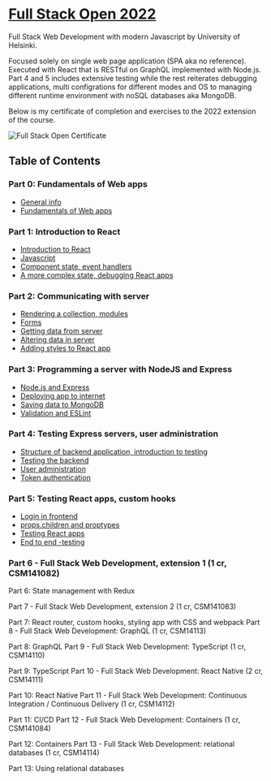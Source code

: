 
# [Full Stack Open 2022](https://fullstackopen.com/en/ "Full Stack Open 2022 Homepage")

Full Stack Web Development with modern Javascript by University of Helsinki. 

Focused solely on single web page application (SPA aka no reference). Executed with React that is RESTful on GraphQL implemented with Node.js. Part 4 and 5 includes extensive testing while the rest reiterates debugging applications, multi configrations for different modes and OS to managing different runtime environment with noSQL databases aka MongoDB.

Below is my certificate of completion and exercises to the 2022 extension of the course.

![[Full Stack Open Certificate](Certificate.png "Full Stack Open Certificate")](https://studies.cs.helsinki.fi/stats/api/certificate/fullstackopen/en/8b3c589143acbbda137de0e47e6c5d29)

## Table of Contents

### Part 0: Fundamentals of Web apps

- [General info](https://fullstackopen.com/en/part0/general_info)
- [Fundamentals of Web apps](https://fullstackopen.com/en/part0/fundamentals_of_web_apps)

### Part 1: Introduction to React

- [Introduction to React](https://fullstackopen.com/en/part1/introduction_to_react)
- [Javascript](https://fullstackopen.com/en/part1/java_script)
- [Component state, event handlers](https://fullstackopen.com/en/part1/component_state_event_handlers)
- [A more complex state, debugging React apps](https://fullstackopen.com/en/part1/a_more_complex_state_debugging_react_apps)

### Part 2: Communicating with server

- [Rendering a collection, modules](https://fullstackopen.com/en/part2/rendering_a_collection_modules)
- [Forms](https://fullstackopen.com/en/part2/forms)
- [Getting data from server](https://fullstackopen.com/en/part2/getting_data_from_server)
- [Altering data in server](https://fullstackopen.com/en/part2/altering_data_in_server)
- [Adding styles to React app](https://fullstackopen.com/en/part2/adding_styles_to_react_app)

### Part 3: Programming a server with NodeJS and Express

- [Node.js and Express](https://fullstackopen.com/en/part3/node_js_and_express)
- [Deploying app to internet](https://fullstackopen.com/en/part3/deploying_app_to_internet)
- [Saving data to MongoDB](https://fullstackopen.com/en/part3/saving_data_to_mongo_db)
- [Validation and ESLint](https://fullstackopen.com/en/part3/validation_and_es_lint)

### Part 4: Testing Express servers, user administration

- [Structure of backend application, introduction to testing](https://fullstackopen.com/en/part4/structure_of_backend_application_introduction_to_testing)
- [Testing the backend](https://fullstackopen.com/en/part4/testing_the_backend)
- [User administration](https://fullstackopen.com/en/part4/user_administration)
- [Token authentication](https://fullstackopen.com/en/part4/token_authentication)

### Part 5: Testing React apps, custom hooks

- [Login in frontend](https://fullstackopen.com/en/part5/login_in_frontend)
- [props.children and proptypes](https://fullstackopen.com/en/part5/props_children_and_proptypes)
- [Testing React apps](https://fullstackopen.com/en/part5/testing_react_apps)
- [End to end -testing](https://fullstackopen.com/en/part5/end_to_end_testing)

### Part 6 - Full Stack Web Development, extension 1 (1 cr, CSM141082)
Part 6: State management with Redux

Part 7 - Full Stack Web Development, extension 2 (1 cr, CSM141083)

 Part 7: React router, custom hooks, styling app with CSS and webpack
Part 8 - Full Stack Web Development: GraphQL (1 cr, CSM14113)

 Part 8: GraphQL
Part 9 - Full Stack Web Development: TypeScript (1 cr, CSM14110)

 Part 9: TypeScript
Part 10 - Full Stack Web Development: React Native (2 cr, CSM14111)

 Part 10: React Native
Part 11 - Full Stack Web Development: Continuous Integration / Continuous Delivery (1 cr, CSM14112)

 Part 11: CI/CD
Part 12 - Full Stack Web Development: Containers (1 cr, CSM141084)

 Part 12: Containers
Part 13 - Full Stack Web Development: relational databases (1 cr, CSM14114)

 Part 13: Using relational databases
